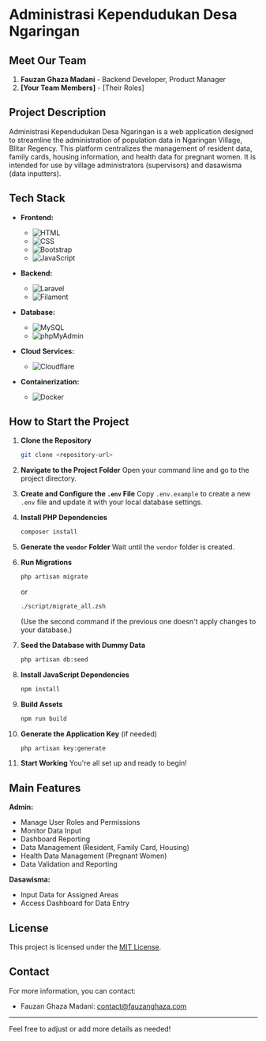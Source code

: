 # Administrasi Kependudukan Desa Ngaringan

## Meet Our Team

1. **Fauzan Ghaza Madani** - Backend Developer, Product Manager
2. **[Your Team Members]** - [Their Roles]

## Project Description

Administrasi Kependudukan Desa Ngaringan is a web application designed to streamline the administration of population data in Ngaringan Village, Blitar Regency. This platform centralizes the management of resident data, family cards, housing information, and health data for pregnant women. It is intended for use by village administrators (supervisors) and dasawisma (data inputters).

## Tech Stack

- **Frontend:**
  - ![HTML](https://img.shields.io/badge/HTML-E34F26?style=for-the-badge&logo=html5&logoColor=white)
  - ![CSS](https://img.shields.io/badge/CSS-1572B6?style=for-the-badge&logo=css3&logoColor=white)
  - ![Bootstrap](https://img.shields.io/badge/Bootstrap-7952B3?style=for-the-badge&logo=bootstrap&logoColor=white)
  - ![JavaScript](https://img.shields.io/badge/JavaScript-323330?style=for-the-badge&logo=javascript&logoColor=F7DF1E)

- **Backend:**
  - ![Laravel](https://img.shields.io/badge/Laravel-FB5034?style=for-the-badge&logo=laravel&logoColor=white)
  - ![Filament](https://img.shields.io/badge/Filament-FF3C7C?style=for-the-badge&logo=laravel&logoColor=white)

- **Database:**
  - ![MySQL](https://img.shields.io/badge/MySQL-4479A1?style=for-the-badge&logo=mysql&logoColor=white)
  - ![phpMyAdmin](https://img.shields.io/badge/phpMyAdmin-6C78AF?style=for-the-badge&logo=phpmyadmin&logoColor=white)

- **Cloud Services:**
  - ![Cloudflare](https://img.shields.io/badge/Cloudflare-F38020?style=for-the-badge&logo=Cloudflare&logoColor=white)

- **Containerization:**
  - ![Docker](https://img.shields.io/badge/Docker-%230db7ed.svg?style=for-the-badge&logo=docker&logoColor=white)

## How to Start the Project

1. **Clone the Repository**
   ```bash
   git clone <repository-url>
   ```

2. **Navigate to the Project Folder**
   Open your command line and go to the project directory.

3. **Create and Configure the `.env` File**
   Copy `.env.example` to create a new `.env` file and update it with your local database settings.

4. **Install PHP Dependencies**
   ```bash
   composer install
   ```

5. **Generate the `vendor` Folder**
   Wait until the `vendor` folder is created.

6. **Run Migrations**
   ```bash
   php artisan migrate
   ```
   or
   ```bash
   ./script/migrate_all.zsh
   ```
   (Use the second command if the previous one doesn't apply changes to your database.)

7. **Seed the Database with Dummy Data**
   ```bash
   php artisan db:seed
   ```

8. **Install JavaScript Dependencies**
   ```bash
   npm install
   ```

9. **Build Assets**
   ```bash
   npm run build
   ```

10. **Generate the Application Key** (if needed)
    ```bash
    php artisan key:generate
    ```

11. **Start Working**
    You're all set up and ready to begin!

## Main Features

**Admin:**
- Manage User Roles and Permissions
- Monitor Data Input
- Dashboard Reporting
- Data Management (Resident, Family Card, Housing)
- Health Data Management (Pregnant Women)
- Data Validation and Reporting

**Dasawisma:**
- Input Data for Assigned Areas
- Access Dashboard for Data Entry

## License

This project is licensed under the [MIT License](LICENSE).

## Contact

For more information, you can contact:

- Fauzan Ghaza Madani: [contact@fauzanghaza.com](mailto:contact@fauzanghaza.com)

---

Feel free to adjust or add more details as needed!
